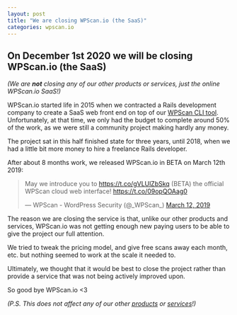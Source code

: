 ```yaml
---
layout: post
title: "We are closing WPScan.io (the SaaS)"
categories: wpscan.io
---
```


## On December 1st 2020 we will be closing WPScan.io (the SaaS)

*(We are __not__ closing any of our other products or services, just the online WPScan.io SaaS!)*

WPScan.io started life in 2015 when we contracted a Rails development company to create a SaaS web front end on top of our [WPScan CLI tool](https://wpscan.org/). Unfortunately, at that time, we only had the budget to complete around 50% of the work, as we were still a community project making hardly any money.

The project sat in this half finished state for three years, until 2018, when we had a little bit more money to hire a freelance Rails developer.

After about 8 months work, we released WPScan.io in BETA on March 12th 2019:

<blockquote class="twitter-tweet"><p lang="en" dir="ltr">May we introduce you to <a href="https://t.co/gVLUlZbSkq">https://t.co/gVLUlZbSkq</a> (BETA) the official WPScan cloud web interface! <a href="https://t.co/09opQOAag0">https://t.co/09opQOAag0</a></p>&mdash; WPScan - WordPress Security (@_WPScan_) <a href="https://twitter.com/_WPScan_/status/1105461960294973440?ref_src=twsrc%5Etfw">March 12, 2019</a></blockquote> <script async src="https://platform.twitter.com/widgets.js" charset="utf-8"></script>

The reason we are closing the service is that, unlike our other products and services, WPScan.io was not getting enough new paying users to be able to give the project our full attention.

We tried to tweak the pricing model, and give free scans away each month, etc. but nothing seemed to work at the scale it needed to.

Ultimately, we thought that it would be best to close the project rather than provide a service that was not being actively improved upon.

So good bye WPScan.io <3

*(P.S. This does not affect any of our other [products](https://wpscan.org/) or [services](https://wpscan.com/)!)*

